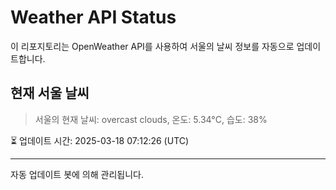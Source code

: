 
# Weather API Status

이 리포지토리는 OpenWeather API를 사용하여 서울의 날씨 정보를 자동으로 업데이트합니다.

## 현재 서울 날씨
> 서울의 현재 날씨: overcast clouds, 온도: 5.34°C, 습도: 38%

⏳ 업데이트 시간: 2025-03-18 07:12:26 (UTC)

---
자동 업데이트 봇에 의해 관리됩니다.
